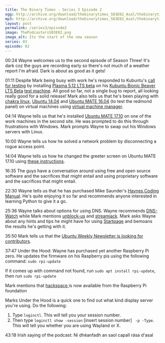 ```yaml
---
title: The Binary Times - Series 3 Episode 2
ogg: http://archive.org/download/thebinarytimes_S03E02_Asal/thebinarytimes_S03E02_Asal.ogg
mp3: http://archive.org/download/thebinarytimes_S03E02_Asal/thebinarytimes_S03E02_Asal.mp3 
layout: post
permalink: /series3/episode2
image: ThePodcastersS03E02.png
image_alt: Its the start of the new season
series: 03
episode: 02
---
```

00:24 Wayne welcomes us to the second episode of Season Three! It's dark coz the guys are recording early so there's not much of a weather report I'm afraid. Dark is about as good as it gets!

01:11 Despite Mark being busy with work he's responded to Kubuntu's [call for testing](https://kubuntu.org/news/plasma-5-12-lts-beta-available-ppa-for-testing-on-artful-bionic/) by installing [Plasma 5.12 LTS beta](https://www.kde.org/announcements/plasma-5.11.95.php) on his [Kubuntu Bionic Beaver LTS Beta](http://cdimage.ubuntu.com/kubuntu/daily-live/current/) [test machine](https://support.lenovo.com/ie/en/solutions/pd006109). All good so far, not a single bug to report, all looking really good for a solid release! Mark also tells us that he's been playing with [chakra linux](https://www.chakralinux.org/), [Ubuntu 14.04](http://releases.ubuntu.com/14.04/) and [Ubuntu MATE 16.04](https://ubuntu-mate.org/download/) (to test the redmond panel) on virtual machines using [virtual machine manager](https://virt-manager.org/).

04:14 Wayne tells us that he's installed [Ubuntu MATE 17.10](http://cdimage.ubuntu.com/ubuntu-mate/releases/17.10.1/release/ubuntu-mate-17.10.1-desktop-amd64.iso) on one of the work machines in the second site. He was prompted to do this through frustrations with Windows. Mark prompts Wayne to swap out his Windows servers with Linux.

10:00 Wayne tells us how he solved a network problem by disconnecting a rogue access point.

14:04 Wayne tells us how he changed the greeter screen on Ubuntu MATE 17.10 using [these instructions](https://ubuntu-mate.community/t/customize-slick-greeter-in-17-10/15171/4).

16:35 The guys have a conversation around using free and open source software and the sacrifices that might entail and using proprietary software and the sacrifices that might entail.

22:30 Wayne tells us that he has purchased Mike Saunder's [Haynes Coding Manual](https://haynes.com/en-gb/coding-manual). He's quite enjoying it so far and recommends anyone interested in learning Python to give it a go.

25:36 Wayne talks about options for using DNS. Wayne recommends [DNS-Watch](https://www.dnswatch.info/) while Mark mentions [unblock-us](http://un-block.us/) and [streamjack](http://streamjack.tv/). Mark asks Wayne about any hints and tips he might have for using [Startpage](https://www.startpage.com/) and bemoans the results he's getting with it.

35:50 Mark tells us that the [Ubuntu Weekly Newsletter is looking for contributors](https://community.ubuntu.com/t/call-for-contributors-to-the-ubuntu-weekly-newsletter/1539).

37:47 Under the Hood: Wayne has purchased yet another Raspberry Pi zero. He updates the firmware on his Raspberry pis using the following command: `sudo rpi-update`

If it comes up with command not found, run `sudo apt install rpi-update`, then run `sudo rpi-update`

Mark mentions that [hackspace ](https://hackspace.raspberrypi.org/) is now available from the Raspberry Pi foundation

Marks Under the Hood is a quick one to find out what kind display server you're using. Do the following:

1. Type `loginctl`. This will tell you your session number.
2. Then type `loginctl show -session` [insert session number] ` -p -Type`. This will tell you whether you are using Wayland or X.

43:18 Irish saying of the podcast: N&iacute; dh&eacute;anfadh an saol capall r&aacute;sa d'asal